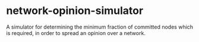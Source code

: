 # network-opinion-simulator
A simulator for determining the minimum fraction of committed nodes which is required, in order to spread an opinion over a network.
